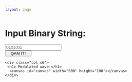 ```yaml
---
layout: page
---
```

<script src="./logic.js"> </script>
   <div class="row">
      <form class="col s6">
          <div class="col s4" >
            <h1>Input Binary String:</h1>
          </div>
           <div class="input-field col s6">
             <input placeholder="0101001" id="cp" type="text" class="validate" >
          </div>
           <div class="col s2">
             <button class="indigo btn waves-effect" style="padding:0 16px;" type="submit" onClick="cpEnter()"> QAM IT!
             </button>
           </div>
    </form>

    <div class="col s6">
     <h1> Modulated wave:</h1>
      <canvas id="canvas" width="500" height="100"></canvas>
    </div>
  </div>

